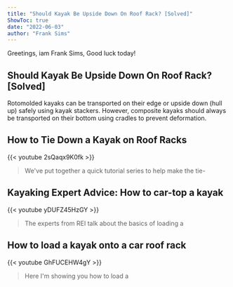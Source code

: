 ```yaml
---
title: "Should Kayak Be Upside Down On Roof Rack? [Solved]"
ShowToc: true 
date: "2022-06-03"
author: "Frank Sims" 
---
```


Greetings, iam Frank Sims, Good luck today!
## Should Kayak Be Upside Down On Roof Rack? [Solved]
Rotomolded kayaks can be transported on their edge or upside down (hull up) safely using kayak stackers. However, composite kayaks should always be transported on their bottom using cradles to prevent deformation.

## How to Tie Down a Kayak on Roof Racks
{{< youtube 2sQaqx9K0fk >}}
>We've put together a quick tutorial series to help make the tie-

## Kayaking Expert Advice: How to car-top a kayak
{{< youtube yDUFZ45HzGY >}}
>The experts from REI talk about the basics of loading a 

## How to load a kayak onto a car roof rack
{{< youtube GhFUCEHW4gY >}}
>Here I'm showing you how to load a 

